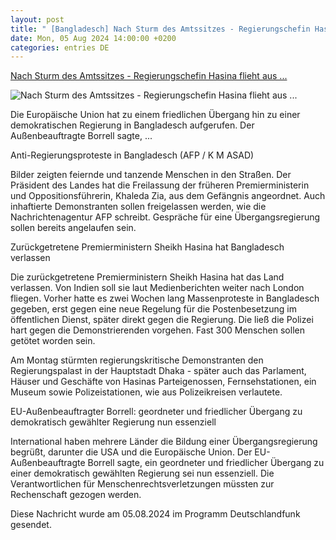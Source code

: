 ```yaml
---
layout: post
title: " [Bangladesch] Nach Sturm des Amtssitzes - Regierungschefin Hasina flieht aus ..."
date: Mon, 05 Aug 2024 14:00:00 +0200
categories: entries DE
---
```

[Nach Sturm des Amtssitzes - Regierungschefin Hasina flieht aus ...](https://www.deutschlandfunk.de/regierungschefin-hasina-flieht-aus-bangladesch-eu-ruft-zu-friedlichem-uebergang-auf-100.html)

![Nach Sturm des Amtssitzes - Regierungschefin Hasina flieht aus ...](https://bilder.deutschlandfunk.de/55/e4/ad/89/55e4ad89-c029-4d34-be13-80a969455827/bangladesch-sturm-regierungssitz-100-1920x1080.jpg)

Die Europäische Union hat zu einem friedlichen Übergang hin zu einer demokratischen Regierung in Bangladesch aufgerufen. Der Außenbeauftragte Borrell sagte, ...

Anti-Regierungsproteste in Bangladesch (AFP / K M ASAD)

Bilder zeigten feiernde und tanzende Menschen in den Straßen. Der Präsident des Landes hat die Freilassung der früheren Premierministerin und Oppositionsführerin, Khaleda Zia, aus dem Gefängnis angeordnet. Auch inhaftierte Demonstranten sollen freigelassen werden, wie die Nachrichtenagentur AFP schreibt. Gespräche für eine Übergangsregierung sollen bereits angelaufen sein.

Zurückgetretene Premierministern Sheikh Hasina hat Bangladesch verlassen

Die zurückgetretene Premierministern Sheikh Hasina hat das Land verlassen. Von Indien soll sie laut Medienberichten weiter nach London fliegen. Vorher hatte es zwei Wochen lang Massenproteste in Bangladesch gegeben, erst gegen eine neue Regelung für die Postenbesetzung im öffentlichen Dienst, später direkt gegen die Regierung. Die ließ die Polizei hart gegen die Demonstrierenden vorgehen. Fast 300 Menschen sollen getötet worden sein.

Am Montag stürmten regierungskritische Demonstranten den Regierungspalast in der Hauptstadt Dhaka - später auch das Parlament, Häuser und Geschäfte von Hasinas Parteigenossen, Fernsehstationen, ein Museum sowie Polizeistationen, wie aus Polizeikreisen verlautete.

EU-Außenbeauftragter Borrell: geordneter und friedlicher Übergang zu demokratisch gewählter Regierung nun essenziell

International haben mehrere Länder die Bildung einer Übergangsregierung begrüßt, darunter die USA und die Europäische Union. Der EU-Außenbeauftragte Borrell sagte, ein geordneter und friedlicher Übergang zu einer demokratisch gewählten Regierung sei nun essenziell. Die Verantwortlichen für Menschenrechtsverletzungen müssten zur Rechenschaft gezogen werden.

Diese Nachricht wurde am 05.08.2024 im Programm Deutschlandfunk gesendet.

